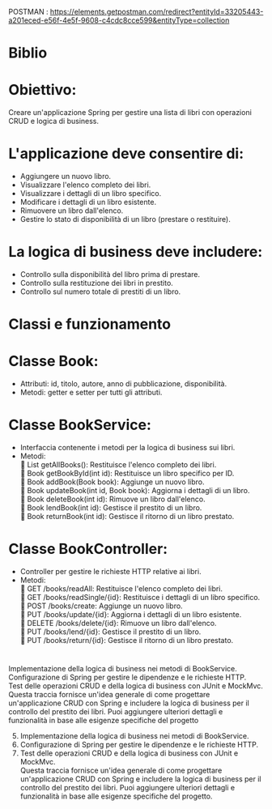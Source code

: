 POSTMAN : https://elements.getpostman.com/redirect?entityId=33205443-a201eced-e56f-4e5f-9608-c4cdc8cce599&entityType=collection<br>

# Biblio<br>
# Obiettivo:<br>
Creare un'applicazione Spring per gestire una lista di libri con operazioni CRUD e logica di business.<br>
# L'applicazione deve consentire di:<br>
- Aggiungere un nuovo libro.<br>
- Visualizzare l'elenco completo dei libri.<br>
- Visualizzare i dettagli di un libro specifico.<br>
- Modificare i dettagli di un libro esistente.<br>
- Rimuovere un libro dall'elenco.<br>
- Gestire lo stato di disponibilità di un libro (prestare o restituire).<br>
# La logica di business deve includere:<br>
- Controllo sulla disponibilità del libro prima di prestare.<br>
- Controllo sulla restituzione dei libri in prestito.<br>
- Controllo sul numero totale di prestiti di un libro.<br>
# Classi e funzionamento<br>
# Classe Book:<br>
- Attributi: id, titolo, autore, anno di pubblicazione, disponibilità.<br>
- Metodi: getter e setter per tutti gli attributi.<br>
# Classe BookService:<br>
- Interfaccia contenente i metodi per la logica di business sui libri.<br>
- Metodi:<br>
 List getAllBooks(): Restituisce l'elenco completo dei libri.<br>
 Book getBookById(int id): Restituisce un libro specifico per ID.<br>
 Book addBook(Book book): Aggiunge un nuovo libro.<br>
 Book updateBook(int id, Book book): Aggiorna i dettagli di un libro.<br>
 Book deleteBook(int id): Rimuove un libro dall'elenco.<br>
 Book lendBook(int id): Gestisce il prestito di un libro.<br>
 Book returnBook(int id): Gestisce il ritorno di un libro prestato.<br>
# Classe BookController:<br>
- Controller per gestire le richieste HTTP relative ai libri.<br>
- Metodi:<br>
 GET /books/readAll: Restituisce l'elenco completo dei libri.<br>
 GET /books/readSingle/{id}: Restituisce i dettagli di un libro specifico.<br>
 POST /books/create: Aggiunge un nuovo libro.<br>
 PUT /books/update/{id}: Aggiorna i dettagli di un libro esistente.<br>
 DELETE /books/delete/{id}: Rimuove un libro dall'elenco.<br>
 PUT /books/lend/{id}: Gestisce il prestito di un libro.<br>
 PUT /books/return/{id}: Gestisce il ritorno di un libro prestato.<br>
#
Implementazione della logica di business nei metodi di BookService.<br>
Configurazione di Spring per gestire le dipendenze e le richieste HTTP.<br>
Test delle operazioni CRUD e della logica di business con JUnit e MockMvc.<br>
Questa traccia fornisce un'idea generale di come progettare un'applicazione CRUD con Spring e includere la logica di business per il controllo del prestito dei libri. Puoi aggiungere ulteriori dettagli e funzionalità in base alle esigenze specifiche del progetto

5.	Implementazione della logica di business nei metodi di BookService.<br>
6.	Configurazione di Spring per gestire le dipendenze e le richieste HTTP.<br>
7.	Test delle operazioni CRUD e della logica di business con JUnit e MockMvc.<br>
Questa traccia fornisce un'idea generale di come progettare un'applicazione CRUD con Spring e includere la logica di business per il controllo del prestito dei libri. Puoi aggiungere ulteriori dettagli e funzionalità in base alle esigenze specifiche del progetto.<br>
